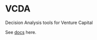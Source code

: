 # VCDA
Decision Analysis tools for Venture Capital

See [docs](https://github.com/ulu-ventures/VCDA/blob/master/docs/README.md) here.
